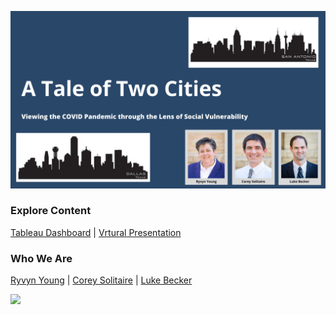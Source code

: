 ![](https://raw.githubusercontent.com/SVI-Capstone/a_tale_of_two_cities.github.io/main/Corey's%20Slides.jpg)
### Explore Content
[Tableau Dashboard]()   |   [Vrtural Presentation]()
### Who We Are
[Ryvyn Young](https://github.com/RyvynYoung)   |   [Corey Solitaire](https://github.com/CSolitaire)   |   [Luke Becker](https://github.com/lukewbecker)

![](https://www.networkstraining.com/wp-content/uploads/2018/08/What-is-Cisco-Switch-VLAN-Interface-SVI-Configuration.jpg)
